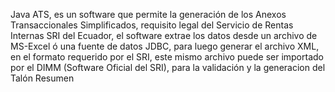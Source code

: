 Java ATS, es un software que permite la generación de los Anexos Transaccionales Simplificados, requisito legal del Servicio de Rentas Internas SRI del Ecuador, el software extrae los datos desde un archivo de MS-Excel ó una fuente de datos JDBC, para luego generar el archivo XML, en el formato requerido por el SRI, este mismo archivo puede ser importado por el DIMM (Software Oficial del SRI), para la validación y la generacion del Talón Resumen